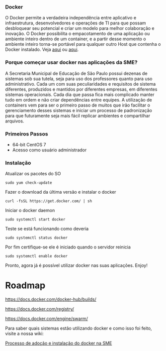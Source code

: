 

### Docker

O Docker permite a verdadeira independência entre aplicativo e infraestrutura, desenvolvedores e operações de TI para que possam desbloquear seu potencial e criar um modelo para melhor colaboração e inovação. O Docker possibilita o empacotamento de uma aplicação ou ambiente inteiro dentro de um container, e a partir desse momento o ambiente inteiro torna-se portável para qualquer outro Host que contenha o Docker instalado. Veja [aqui](https://www.docker.com/what-docker) ou [aqui](https://www.mundodocker.com.br/o-que-e-docker/).

### Porque começar usar docker nas aplicações da SME?

A Secretaria Municipal de Educação de São Paulo possui dezenas de sistemas sob sua tutela, seja para uso dos professores quanto para uso administrativo. Cada um com suas peculiaridades e requisitos de sistema diferentes, produzidos e mantidos por diferentes empresas, em diferentes sistemas operacionais. Cada dia que passa fica mais complicado manter tudo em ordem e não criar dependências entre equipes. A utilização de containers vem para ser o primeiro passo de muitos que irão facilitar o gerenciamento desses sistemas e iniciar um processo de padronização para que futuramente seja mais fácil replicar ambientes e compartilhar arquivos.

### Primeiros Passos

* 64-bit CentOS 7
* Acesso como usuário administrador 
   
###  Instalação

Atualizar os pacotes do SO 

`sudo yum check-update`

Fazer o download da última versão e instalar o docker

`curl -fsSL https://get.docker.com/ | sh`

Iniciar o docker daemon

`sudo systemctl start docker`

Teste se está funcionando como deveria

`sudo systemctl status docker`

Por fim certifique-se ele é iniciado quando o servidor reinicia

`sudo systemctl enable docker`

Pronto, agora já é possível utilizar docker nas suas aplicações. Enjoy!


# Roadmap
https://docs.docker.com/docker-hub/builds/

https://docs.docker.com/registry/

https://docs.docker.com/engine/swarm/


Para saber quais sistemas estão utilizando docker e como isso foi feito, visite a nossa wiki: 

[Processo de adoção e instalação do docker na SME](https://github.com/prefeiturasp/SME-Docker/wiki/Processo-de-ado%C3%A7%C3%A3o-do-Docker-na-SME)

